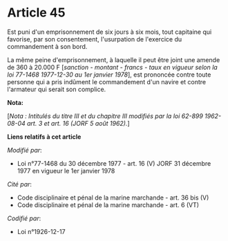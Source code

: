 # Article 45

Est puni d'un emprisonnement de six jours à six mois, tout capitaine qui favorise, par son consentement, l'usurpation de
l'exercice du commandement à son bord.

La même peine d'emprisonnement, à laquelle il peut être joint une amende de 360 à 20.000 F [*sanction - montant - francs -
taux en vigueur selon la loi 77-1468 1977-12-30 au 1er janvier 1978*], est prononcée contre toute personne qui a pris
indûment le commandement d'un navire et contre l'armateur qui serait son complice.

**Nota:**

[*Nota : Intitulés du titre III et du chapitre III modifiés par la loi 62-899 1962-08-04 art. 3 et art. 16 (JORF 5 août
1962).*]

**Liens relatifs à cet article**

_Modifié par_:

  - Loi n°77-1468 du 30 décembre 1977 - art. 16 (V) JORF 31 décembre 1977 en vigueur le 1er janvier 1978

_Cité par_:

  - Code disciplinaire et pénal de la marine marchande - art. 36 bis (V)
  - Code disciplinaire et pénal de la marine marchande - art. 6 (VT)

_Codifié par_:

  - Loi n°1926-12-17
